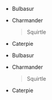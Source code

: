 [comment]: <> (Cita larga en Markdown)

* Bulbasur
* Charmander

    > Squirtle

* Caterpie


 
<!-- Cita larga en HTML -->

<ul>
    <li><p>Bulbasur</p></li>
    <li><p>Charmander</p>
        <blockquote>
            <p>Squirtle</p>
        </blockquote>
    </li>
    <li><p>Caterpie</p></li>
</lu>